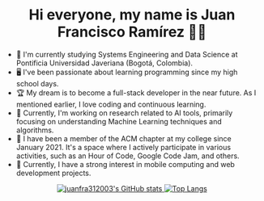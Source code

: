 <h1 align = "center">Hi everyone, my name is Juan Francisco Ramírez 👨‍💻</h1>

<div align="left">
  <ul>
    <li>📘 I'm currently studying Systems Engineering and Data Science at Pontificia Universidad Javeriana (Bogotá, Colombia).</li>
    <li>🖥 I've been passionate about learning programming since my high school days.</li>
    <li>🏆 My dream is to become a full-stack developer in the near future. As I mentioned earlier, I love coding and continuous learning.</li>
    <li>🤖 Currently, I'm working on research related to AI tools, primarily focusing on understanding Machine Learning techniques and algorithms.</li>
    <li>🥇 I have been a member of the ACM chapter at my college since January 2021. It's a space where I actively participate in various activities, such as an Hour of Code, Google Code Jam, and others.</li>
    <li>🧠 Currently, I have a strong interest in mobile computing and web development projects.</li>
  </ul>
</div>

<div align="center">
  <a href="https://github.com/juanfra312003/github-readme-stats">
    <img src="https://github-readme-stats.vercel.app/api?username=juanfra312003&show_icons=true&theme=radical" alt="juanfra312003's GitHub stats">
  </a>
  
  <a href="https://github.com/juanfra312003/github-readme-stats">
    <img src="https://github-readme-stats-git-masterrstaa-rickstaa.vercel.app/api/top-langs/?username=juanfra312003&amp;layout=donut&amp;title_color=3382ed&amp;text_color=ffffff&amp;icon_color=0891b2&amp;bg_color=181824&amp;hide_border=true&amp;show_icons=true&amp;langs_count=10" style="max-width: 100%;" alt="Top Langs">
  </a>
</div>


<!--
**juanfra312003/juanfra312003** is a ✨ _special_ ✨ repository because its `README.md` (this file) appears on your GitHub profile.

Here are some ideas to get you started:

- 🔭 I’m currently working on ...
- 🌱 I’m currently learning ...
- 👯 I’m looking to collaborate on ...
- 🤔 I’m looking for help with ...
- 💬 Ask me about ...
- 📫 How to reach me: ...
- 😄 Pronouns: ...
- ⚡ Fun fact: ...
-->
